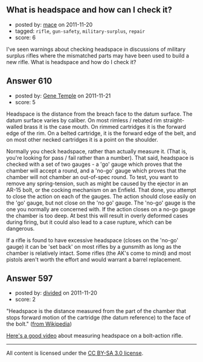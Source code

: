 ## What is headspace and how can I check it?

- posted by: [mace](https://stackexchange.com/users/-1/163-mace) on 2011-11-20
- tagged: `rifle`, `gun-safety`, `military-surplus`, `repair`
- score: 6

<p>I've seen warnings about checking headspace in discussions of military surplus rifles where the mismatched parts may have been used to build a new rifle. What is headspace and how do I check it?</p>



## Answer 610

- posted by: [Gene Temple](https://stackexchange.com/users/-1/254-gene-temple) on 2011-11-21
- score: 5

<p>Headspace is the distance from the breach face to the datum surface.  The datum surface varies by caliber.  On most rimless / rebated rim straight-walled brass it is the case mouth.  On rimmed cartridges it is the forward edge of the rim.  On a belted cartridge, it is the forward edge of the belt, and on most other necked cartridges it is a point on the shoulder.</p>

<p>Normally you check headspace, rather than actually measure it.  (That is, you're looking for pass / fail rather than a number).  That said, headspace is checked with a set of two gauges - a 'go' gauge which proves that the chamber will accept a round, and a 'no-go' gauge which proves that the chamber will not chamber an out-of-spec round.  To test, you want to remove any spring-tension, such as might be caused by the ejector in an AR-15 bolt, or the cocking mechanism on an Enfield.  That done, you attempt to close the action on each of the gauges.  The action should close easily on the 'go' gauge, but not close on the 'no go' gauge.  The 'no-go' gauge is the one you normally are concerned with.  If the action closes on a no-go gauge the chamber is too deep.  At best this will result in overly deformed cases during firing, but it could also lead to a case rupture, which can be dangerous.</p>

<p>If a rifle is found to have excessive headspace (closes on the 'no-go' gauge) it can be 'set back' on most rifles by a gunsmith as long as the chamber is relatively intact.  Some rifles (the AK's come to mind) and most pistols aren't worth the effort and would warrant a barrel replacement.</p>



## Answer 597

- posted by: [divided](https://stackexchange.com/users/-1/66-divided) on 2011-11-20
- score: 2

<p>"Headspace is the distance measured from the part of the chamber that stops forward motion of the cartridge (the datum reference) to the face of the bolt." (<a href="http://en.wikipedia.org/wiki/Headspace_%28firearms%29" rel="nofollow">from Wikipedia</a>)</p>

<p><a href="http://www.youtube.com/watch?v=cxSU2zBQvM8" rel="nofollow">Here's a good video</a> about measuring headspace on a bolt-action rifle.</p>




---

All content is licensed under the [CC BY-SA 3.0 license](https://creativecommons.org/licenses/by-sa/3.0/).
